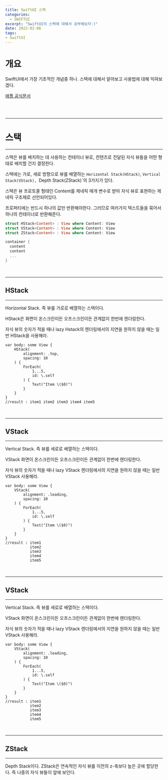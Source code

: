 ```yaml
---
title: SwiftUI 스택
categories:
  - SWIFTUI 
excerpt: "SwiftUI의 스택에 대해서 공부해보자:)"
date: 2022-02-06
tags:
- SwiftUI
---
```




# 개요

SwiftUI에서 가장 기초적인 개념중 하나. 스택에 대해서 알아보고 사용법에 대해 익혀보겠다.


[애플 공식문서](https://developer.apple.com/documentation/swiftui/layout-containers)


<br />
<br />

---

# 스택

---

스택은 뷰를 배치하는 데 사용하는 컨테이너 뷰로, 컨텐츠로 전달된 자식 뷰들을 어떤 형태로 배치할 건지 결정한다.

스택에는 가로, 세로 방향으로 뷰를 배열하는 `Horizontal Stack(HStack)`, `Vertical Stack(VStack), `Depth Stack(ZStack)`의 3가지가 있다.

스택은 뷰 프로토콜 형태인 Content를 제네릭 매개 변수로 받아 자식 뷰로 표현하는 제네릭 구조체로 선언되어있다.

프로퍼티에는 반드시 하나의 값만 반환해야한다. 그러므로 여러가지 텍스트들을 묶어서 하나의 컨테이너로 반환해준다.

```swift
struct HStack<Content> : View where Content: View
struct VStack<Content> : View where Content: View
struct ZStack<Content> : View where Content: View

container {
  content
  content
  ...
}
```

<br />

---

## HStack

---

Horizontal Stack. 즉 뷰를 가로로 배열하는 스택이다.

HStack은 화면이 온스크린이든 오프스크린이든 관계없이 한번에 렌더링한다.

자식 뷰의 숫자가 적을 때나 lazy Hstack의 렌더링에서의 지연을 원하지 않을 때는 일반 HStack을 사용해라.

```
var body: some View {
    HStack(
        alignment: .top,
        spacing: 10
    ) {
        ForEach(
            1...5,
            id: \.self
        ) {
            Text("Item \($0)")
        }
    }
}
//result : item1 item2 item3 item4 item5
```


<br />

---

## VStack

---

Vertical Stack. 즉 뷰를 세로로 배열하는 스택이다.

VStack 화면이 온스크린이든 오프스크린이든 관계없이 한번에 렌더링한다.

자식 뷰의 숫자가 적을 때나 lazy VStack 렌더링에서의 지연을 원하지 않을 때는 일반 VStack 사용해라.

```
var body: some View {
    VStack(
        alignment: .leading,
        spacing: 10
    ) {
        ForEach(
            1...5,
            id: \.self
        ) {
            Text("Item \($0)")
        }
    }
}
//result : item1 
           item2 
           item3 
           item4 
           item5
```

<br />

---

## VStack

---

Vertical Stack. 즉 뷰를 세로로 배열하는 스택이다.

VStack 화면이 온스크린이든 오프스크린이든 관계없이 한번에 렌더링한다.

자식 뷰의 숫자가 적을 때나 lazy VStack 렌더링에서의 지연을 원하지 않을 때는 일반 VStack 사용해라.

```
var body: some View {
    VStack(
        alignment: .leading,
        spacing: 10
    ) {
        ForEach(
            1...5,
            id: \.self
        ) {
            Text("Item \($0)")
        }
    }
}
//result : item1 
           item2 
           item3 
           item4 
           item5
```


<br />

---

## ZStack

---


Depth Stack이다. ZStack은 연속적인 자식 뷰를 이전의 z-축보다 높은 곳에 할당한다. 즉 나중의 자식 뷰들이 앞에 보인다.

